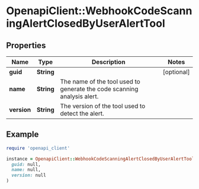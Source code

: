 # OpenapiClient::WebhookCodeScanningAlertClosedByUserAlertTool

## Properties

| Name | Type | Description | Notes |
| ---- | ---- | ----------- | ----- |
| **guid** | **String** |  | [optional] |
| **name** | **String** | The name of the tool used to generate the code scanning analysis alert. |  |
| **version** | **String** | The version of the tool used to detect the alert. |  |

## Example

```ruby
require 'openapi_client'

instance = OpenapiClient::WebhookCodeScanningAlertClosedByUserAlertTool.new(
  guid: null,
  name: null,
  version: null
)
```


